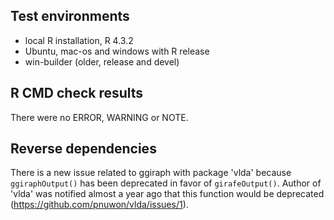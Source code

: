 ## Test environments

* local R installation, R 4.3.2
* Ubuntu, mac-os and windows with R release
* win-builder (older, release and devel)

## R CMD check results

There were no ERROR, WARNING or NOTE.

## Reverse dependencies

There is a new issue related to ggiraph with package 'vlda' because
`ggiraphOutput()` has been deprecated in favor of `girafeOutput()`.
Author of 'vlda' was notified almost a year ago that this 
function would be deprecated (https://github.com/pnuwon/vlda/issues/1).

